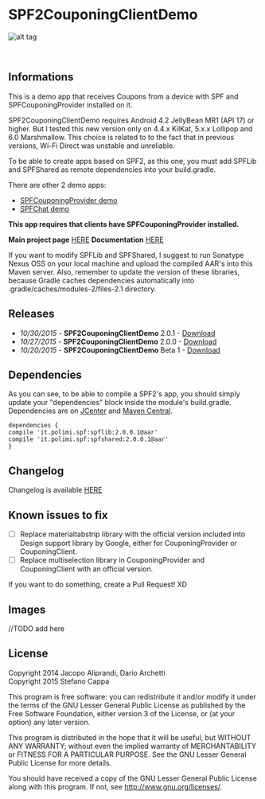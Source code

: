 # SPF2CouponingClientDemo

![alt tag](https://raw.githubusercontent.com/deib-polimi/SPF2CouponingClientDemo/master/repo_images/SPF2couponingclient_header.png)

<br>

## Informations

This is a demo app that receives Coupons from a device with SPF and SPFCouponingProvider installed on it.

SPF2CouponingClientDemo requires Android 4.2 JellyBean MR1 (API 17) or higher. But I tested this new version only on 4.4.x KilKat, 5.x.x Lollipop and 6.0 Marshmallow. 
This choice is related to to the fact that in previous versions, Wi-Fi Direct was unstable and unreliable.

To be able to create apps based on SPF2, as this one, you must add SPFLib and SPFShared as remote dependencies into your build.gradle.

There are other 2 demo apps: 
- [SPFCouponingProvider demo](https://github.com/deib-polimi/SPF2CouponingProviderDemo)
- [SPFChat demo](https://github.com/deib-polimi/SPF2ChatDemo)

**This app requires that clients have SPFCouponingProvider installed.**

**Main project page** [HERE](https://github.com/deib-polimi/SPF2)
**Documentation** [HERE](https://github.com/deib-polimi/SPF2_Documentation)

If you want to modify SPFLib and SPFShared, I suggest to run Sonatype Nexus OSS on your local machine 
and upload the compiled AAR's into this Maven server. Also, remember to update the version of these libraries, 
because Gradle caches dependencies automatically into .gradle/caches/modules-2/files-2.1 directory.


## Releases

- *10/30/2015* - **SPF2CouponingClientDemo** 2.0.1 - [Download](https://github.com/deib-polimi/SPF2CouponingClientDemo/releases/tag/v.2.0.1)
- *10/27/2015* - **SPF2CouponingClientDemo** 2.0.0 - [Download](https://github.com/deib-polimi/SPF2CouponingClientDemo/releases/tag/v.2.0.0)
- *10/20/2015* - **SPF2CouponingClientDemo** Beta 1 - [Download](https://github.com/deib-polimi/SPF2CouponingClientDemo/releases/tag/v.beta1)


## Dependencies

As you can see, to be able to compile a SPF2's app, you should simply 
update your "dependencies" block inside the module's build.gradle.
Dependencies are on [JCenter](http://jcenter.bintray.com/it/polimi/spf/) and [Maven Central](http://search.maven.org/#search%7Cga%7C1%7Cit.polimi). 

```
dependencies {
compile 'it.polimi.spf:spflib:2.0.0.1@aar'
compile 'it.polimi.spf:spfshared:2.0.0.1@aar'
}
```

## Changelog

Changelog is available [HERE](https://raw.githubusercontent.com/deib-polimi/SPF2CouponingClientDemo/master/CHANGELOG.md)


## Known issues to fix

- [ ] Replace materialtabstrip library with the official version included into Design support library by Google, either for CouponingProvider or CouponingClient.
- [ ] Replace multiselection library in CouponingProvider and CouponingClient with an official version.

If you want to do something, create a Pull Request! XD


## Images

//TODO add here


## License
Copyright 2014 Jacopo Aliprandi, Dario Archetti<br>
Copyright 2015 Stefano Cappa

This program is free software: you can redistribute it and/or modify
it under the terms of the GNU Lesser General Public License as published by
the Free Software Foundation, either version 3 of the License, or
(at your option) any later version.

This program is distributed in the hope that it will be useful,
but WITHOUT ANY WARRANTY; without even the implied warranty of
MERCHANTABILITY or FITNESS FOR A PARTICULAR PURPOSE.  See the
GNU Lesser General Public License for more details.

You should have received a copy of the GNU Lesser General Public License
along with this program.  If not, see <http://www.gnu.org/licenses/>.
